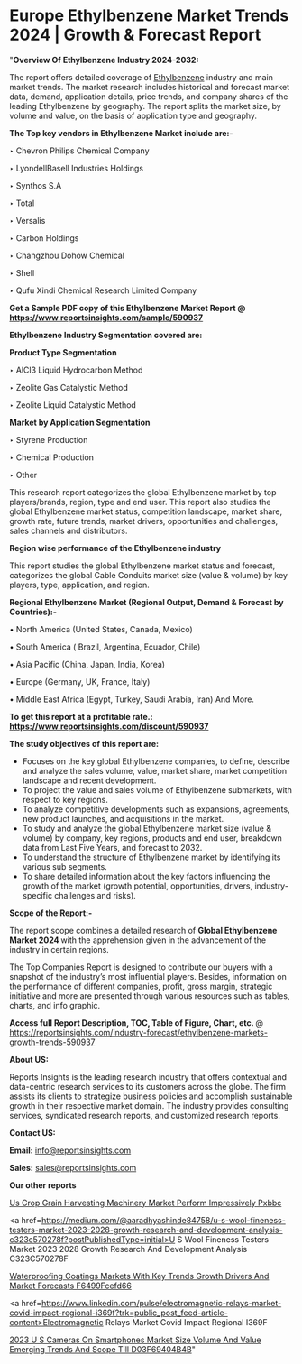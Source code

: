 # Europe Ethylbenzene Market Trends 2024 | Growth & Forecast Report

"<strong>Overview Of Ethylbenzene Industry 2024-2032:</strong>

The report offers detailed coverage of <a href=https://www.reportsinsights.com/sample/590937>Ethylbenzene</a> industry and main market trends. The market research includes historical and forecast market data, demand, application details, price trends, and company shares of the leading Ethylbenzene by geography. The report splits the market size, by volume and value, on the basis of application type and geography.

<strong>The Top key vendors in Ethylbenzene Market include are:- </strong>

‣ Chevron Philips Chemical Company

‣ LyondellBasell Industries Holdings

‣ Synthos S.A

‣ Total

‣ Versalis

‣ Carbon Holdings

‣ Changzhou Dohow Chemical

‣ Shell

‣ Qufu Xindi Chemical Research Limited Company

<strong>Get a Sample PDF copy of this Ethylbenzene Market Report </strong><strong>@ <a href=https://www.reportsinsights.com/sample/590937 style=color:#0000ff;>https://www.reportsinsights.com/sample/590937</a> </strong>

<strong>Ethylbenzene Industry Segmentation covered are:</strong>

<strong>Product Type Segmentation</strong>

‣    AlCl3 Liquid Hydrocarbon Method

‣ Zeolite Gas Catalystic Method

‣ Zeolite Liquid Catalystic Method

<strong>Market by Application Segmentation</strong>

‣   Styrene Production

‣ Chemical Production

‣ Other

This research report categorizes the global Ethylbenzene market by top players/brands, region, type and end user. This report also studies the global Ethylbenzene market status, competition landscape, market share, growth rate, future trends, market drivers, opportunities and challenges, sales channels and distributors.

<strong>Region wise performance of the Ethylbenzene industry</strong><strong> </strong>

This report studies the global Ethylbenzene market status and forecast, categorizes the global Cable Conduits market size (value &amp; volume) by key players, type, application, and region. 

<strong>Regional Ethylbenzene Market (Regional Output, Demand &amp; Forecast by Countries):-</strong>

• North America (United States, Canada, Mexico)

• South America ( Brazil, Argentina, Ecuador, Chile)

• Asia Pacific (China, Japan, India, Korea)

• Europe (Germany, UK, France, Italy)

• Middle East Africa (Egypt, Turkey, Saudi Arabia, Iran) And More.

<strong>To get this report at a profitable rate.: <a href=https://www.reportsinsights.com/discount/590937 style=color:#0000ff;>https://www.reportsinsights.com/discount/590937</a></strong>

<strong>The study objectives of this report are:</strong>
<ul>
  <li>Focuses on the key global Ethylbenzene companies, to define, describe and analyze the sales volume, value, market share, market competition landscape and recent development.</li>
  <li>To project the value and sales volume of Ethylbenzene submarkets, with respect to key regions.</li>
  <li>To analyze competitive developments such as expansions, agreements, new product launches, and acquisitions in the market.</li>
  <li>To study and analyze the global Ethylbenzene market size (value &amp; volume) by company, key regions, products and end user, breakdown data from Last Five Years, and forecast to 2032.</li>
  <li>To understand the structure of Ethylbenzene market by identifying its various sub segments.</li>
  <li>To share detailed information about the key factors influencing the growth of the market (growth potential, opportunities, drivers, industry-specific challenges and risks).</li>
</ul>
<strong>Scope of the Report:-</strong><strong> </strong>

The report scope combines a detailed research of <strong>Global Ethylbenzene Market 2024 </strong>with the apprehension given in the advancement of the industry in certain regions.

The Top Companies Report is designed to contribute our buyers with a snapshot of the industry’s most influential players. Besides, information on the performance of different companies, profit, gross margin, strategic initiative and more are presented through various resources such as tables, charts, and info graphic.

<strong>Access full Report Description, TOC, Table of Figure, Chart, etc. </strong>@   <a href=https://reportsinsights.com/industry-forecast/ethylbenzene-markets-growth-trends-590937 style=color:#0000ff;>https://reportsinsights.com/industry-forecast/ethylbenzene-markets-growth-trends-590937</a>

<strong>About US:</strong>

Reports Insights is the leading research industry that offers contextual and data-centric research services to its customers across the globe. The firm assists its clients to strategize business policies and accomplish sustainable growth in their respective market domain. The industry provides consulting services, syndicated research reports, and customized research reports.

<strong>Contact US:</strong>

<p class=""""><b>Email:</b> <a href=mailto:info@reportsinsights.com>info@reportsinsights.com</a></p>
<p class=""""><b>Sales:</b> <a href=mailto:sales@reportsinsights.com>sales@reportsinsights.com</a></p>

<strong>Our other reports</strong>

<a href=https://www.linkedin.com/pulse/us-crop-grain-harvesting-machinery-market-perform-impressively-pxbbc/>Us Crop Grain Harvesting Machinery Market Perform Impressively Pxbbc</a>

<a href=https://medium.com/@aaradhyashinde84758/u-s-wool-fineness-testers-market-2023-2028-growth-research-and-development-analysis-c323c570278f?postPublishedType=initial>U S Wool Fineness Testers Market 2023 2028 Growth Research And Development Analysis C323C570278F</a>

<a href=https://medium.com/@anuragakarte041/waterproofing-coatings-markets-with-key-trends-growth-drivers-and-market-forecasts-f6499fcefd66>Waterproofing Coatings Markets With Key Trends Growth Drivers And Market Forecasts F6499Fcefd66</a>

<a href=https://www.linkedin.com/pulse/electromagnetic-relays-market-covid-impact-regional-i369f?trk=public_post_feed-article-content>Electromagnetic Relays Market Covid Impact Regional I369F</a>

<a href=https://medium.com/@nadeemkazi654/2023-u-s-cameras-on-smartphones-market-size-volume-and-value-emerging-trends-and-scope-till-d03f69404b4b>2023 U S Cameras On Smartphones Market Size Volume And Value Emerging Trends And Scope Till D03F69404B4B</a>"
